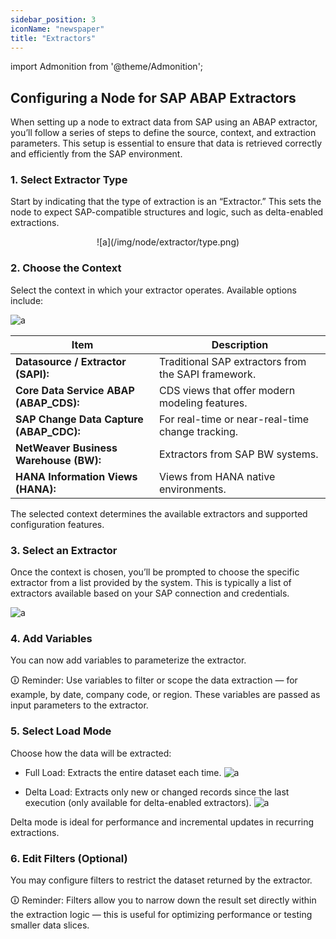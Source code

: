 ```yaml
---
sidebar_position: 3
iconName: "newspaper"
title: "Extractors"
---
```

import Admonition from '@theme/Admonition';

## Configuring a Node for SAP ABAP Extractors

When setting up a node to extract data from SAP using an ABAP extractor, you’ll follow a series of steps to define the source, context, and extraction parameters. This setup is essential to ensure that data is retrieved correctly and efficiently from the SAP environment.

### 1. Select Extractor Type
Start by indicating that the type of extraction is an “Extractor.”
This sets the node to expect SAP-compatible structures and logic, such as delta-enabled extractions.
<p align="center">
![a](/img/node/extractor/type.png)
</p>

### 2. Choose the Context
Select the context in which your extractor operates. Available options include:

![a](/img/node/extractor/a.png)

| Item | Description | 
|----------|----------|
| **Datasource / Extractor (SAPI):**  | Traditional SAP extractors from the SAPI framework.|
| **Core Data Service ABAP (ABAP_CDS):** | CDS views that offer modern modeling features.|
| **SAP Change Data Capture (ABAP_CDC):**  | For real-time or near-real-time change tracking.|
| **NetWeaver Business Warehouse (BW):** | Extractors from SAP BW systems.|
| **HANA Information Views (HANA):** | Views from HANA native environments.|

<Admonition type="note">
The selected context determines the available extractors and supported configuration features.
</Admonition>

### 3. Select an Extractor
Once the context is chosen, you’ll be prompted to choose the specific extractor from a list provided by the system.
This is typically a list of extractors available based on your SAP connection and credentials.

![a](/img/node/extractor/b.png)

### 4. Add Variables
You can now add variables to parameterize the extractor.

🛈 Reminder: Use variables to filter or scope the data extraction — for example, by date, company code, or region. These variables are passed as input parameters to the extractor.


### 5. Select Load Mode
Choose how the data will be extracted:

- Full Load: Extracts the entire dataset each time.
![a](/img/node/extractor/c.png)

- Delta Load: Extracts only new or changed records since the last execution (only available for delta-enabled extractors).
![a](/img/node/extractor/d.png)


<Admonition type="tip">
Delta mode is ideal for performance and incremental updates in recurring extractions.
</Admonition>

### 6. Edit Filters (Optional)
You may configure filters to restrict the dataset returned by the extractor.

🛈 Reminder: Filters allow you to narrow down the result set directly within the extraction logic — this is useful for optimizing performance or testing smaller data slices.